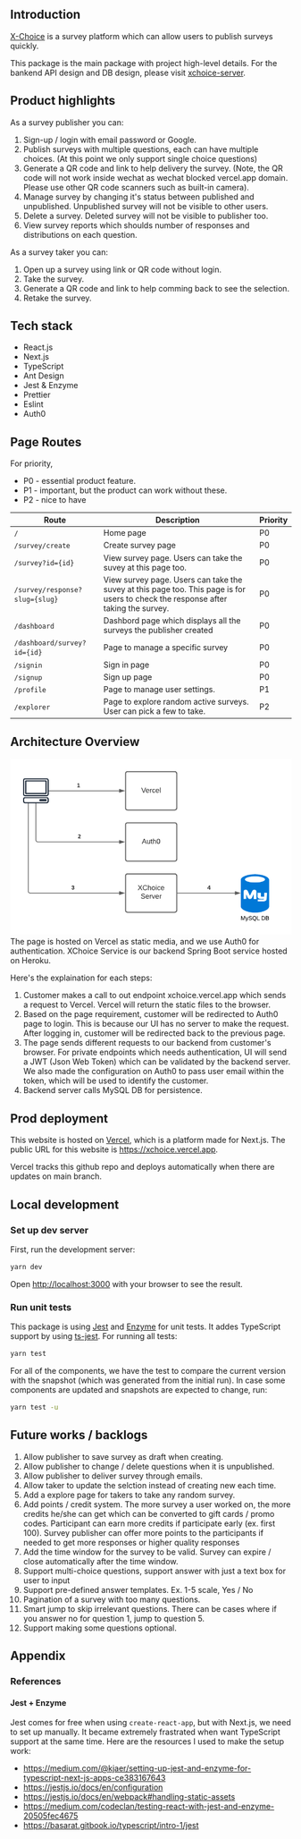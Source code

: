 ## Introduction

[X-Choice](https://xchoice.vercel.app) is a survey platform which can allow users to publish surveys quickly.

This package is the main package with  project high-level details. For the bankend API design and DB design, please visit [xchoice-server](https://github.com/kevinwchn/xchoice-server).

## Product highlights
As a survey publisher you can:
1. Sign-up / login with email password or Google.
2. Publish surveys with multiple questions, each can have multiple choices. (At this point we only support single choice questions)
3. Generate a QR code and link to help delivery the survey. (Note, the QR code will not work inside wechat as wechat blocked vercel.app domain. Please use other QR code scanners such as built-in camera).
4. Manage survey by changing it's status between published and unpublished. Unpublished survey will not be visible to other users.
5. Delete a survey. Deleted survey will not be visible to publisher too.
6. View survey reports which shoulds number of responses and distributions on each question.

As a survey taker you can:
1. Open up a survey using link or QR code without login.
2. Take the survey.
3. Generate a QR code and link to help comming back to see the selection.
4. Retake the survey.

## Tech stack

- React.js
- Next.js
- TypeScript
- Ant Design
- Jest & Enzyme
- Prettier
- Eslint
- Auth0

## Page Routes

For priority, 
- P0 - essential product feature. 
- P1 - important, but the product can work without these. 
- P2 - nice to have

| Route | Description | Priority |
| ------------- | ------------- | ----- |
| `/`  | Home page  | P0 |
| `/survey/create`  | Create survey page  | P0 |
| `/survey?id={id}`  | View survey page. Users can take the suvey at this page too.  | P0 |
| `/survey/response?slug={slug}`  | View survey page. Users can take the suvey at this page too. This page is for users to check the response after taking the survey.  | P0 |
| `/dashboard`  | Dashbord page which displays all the surveys the publisher created | P0 |
| `/dashboard/survey?id={id}`  | Page to manage a specific survey | P0 |
| `/signin`  | Sign in page | P0 |
| `/signup`  | Sign up page | P0 |
| `/profile`  | Page to manage user settings. | P1 |
| `/explorer`  | Page to explore random active surveys. User can pick a few to take. | P2 |

## Architecture Overview
![](designs/flow_chart.png)
The page is hosted on Vercel as static media, and we use Auth0 for authentication. XChoice Service is our backend Spring Boot service hosted on Heroku.

Here's the explaination for each steps:
1. Customer makes a call to out endpoint xchoice.vercel.app which sends a request to Vercel. Vercel will return the static files to the browser.
2. Based on the page requirement, customer will be redirected to Auth0 page to login. This is because our UI has no server to make the request. After logging in, customer will be redirected back to the previous page.
3. The page sends different requests to our backend from customer's browser. For private endpoints which needs authentication, UI will send a JWT (Json Web Token) which can be validated by the backend server. We also made the configuration on Auth0 to pass user email within the token, which will be used to identify the customer.
4. Backend server calls MySQL DB for persistence.

## Prod deployment

This website is hosted on [Vercel](http://vercel.com/), which is a platform made for Next.js. The public URL for this website is https://xchoice.vercel.app.

Vercel tracks this github repo and deploys automatically when there are updates on main branch.

## Local development

### Set up dev server

First, run the development server:

```bash
yarn dev
```

Open [http://localhost:3000](http://localhost:3000) with your browser to see the result.

### Run unit tests

This package is using [Jest](https://jestjs.io/en/) and [Enzyme](https://enzymejs.github.io/enzyme/) for unit tests. It addes TypeScript support by using [ts-jest](https://kulshekhar.github.io/ts-jest/). For running all tests:

```bash
yarn test
```

For all of the components, we have the test to compare the current version with the snapshot (which was generated from the initial run). In case some components are updated and snapshots are expected to change, run:

```bash
yarn test -u
```

## Future works / backlogs
1. Allow publisher to save survey as draft when creating.
2. Allow publisher to change / delete questions when it is unpublished.
3. Allow publisher to deliver survey through emails.
4. Allow taker to update the selction instead of creating new each time.
5. Add a explore page for takers to take any random survey.
6. Add points / credit system. The more survey a user worked on, the more credits he/she can get which can be converted to gift cards / promo codes. Participant can earn more credits if participate early (ex. first 100). Survey publisher can offer more points to the participants if needed to get more responses or higher quality responses
7. Add the time window for the survey to be valid. Survey can expire / close automatically after the time window.
8. Support multi-choice questions, support answer with just a text box for user to input
9. Support pre-defined answer templates. Ex. 1-5 scale, Yes / No
10. Pagination of a survey with too many questions.
11. Smart jump to skip irrelevant questions. There can be cases where if you answer no for question 1, jump to question 5.
12. Support making some questions optional.

## Appendix

### References

#### Jest + Enzyme

Jest comes for free when using `create-react-app`, but with Next.js, we need to set up manually. It became extremely frastrated when want TypeScript support at the same time. Here are the resources I used to make the setup work:

- https://medium.com/@kjaer/setting-up-jest-and-enzyme-for-typescript-next-js-apps-ce383167643
- https://jestjs.io/docs/en/configuration
- https://jestjs.io/docs/en/webpack#handling-static-assets
- https://medium.com/codeclan/testing-react-with-jest-and-enzyme-20505fec4675
- https://basarat.gitbook.io/typescript/intro-1/jest
